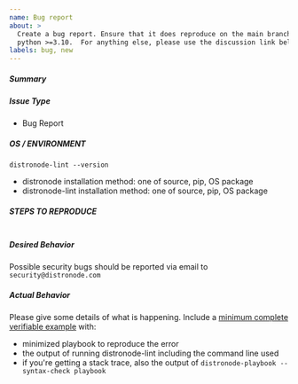 ```yaml
---
name: Bug report
about: >
  Create a bug report. Ensure that it does reproduce on the main branch with
  python >=3.10.  For anything else, please use the discussion link below.
labels: bug, new
---
```


<!--- Verify first that your issue is not already reported on GitHub -->
<!--- Also test if the latest release and main branch are affected too -->

##### Summary

<!--- Explain the problem briefly below -->

##### Issue Type

- Bug Report

##### OS / ENVIRONMENT

<!--- Paste verbatim output between triple backticks -->

```console (paste below)
distronode-lint --version
```

<!--- Provide all relevant information below, e.g. target OS versions, network
 device firmware, etc. -->

- distronode installation method: one of source, pip, OS package
- distronode-lint installation method: one of source, pip, OS package

##### STEPS TO REPRODUCE

<!--- Describe exactly how to reproduce the problem, using a minimal test case -->

<!--- Paste example playbooks or commands between triple backticks below -->

```console (paste below)

```

<!--- HINT: You can paste gist.github.com links for larger files -->

##### Desired Behavior

<!--- Describe what you expected to happen when running the steps above -->

Possible security bugs should be reported via email to `security@distronode.com`

##### Actual Behavior

<!--- Describe what happened. If possible run with extra verbosity (-vvvv) -->

Please give some details of what is happening. Include a [minimum complete
verifiable example] with:

- minimized playbook to reproduce the error
- the output of running distronode-lint including the command line used
- if you're getting a stack trace, also the output of
  `distronode-playbook --syntax-check playbook`

<!--- Paste verbatim command output between triple backticks -->

```paste below

```

[minimum complete verifiable example]: http://stackoverflow.com/help/mcve
